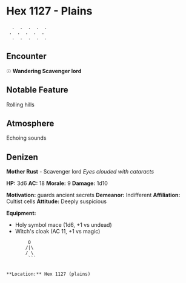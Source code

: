 # Hex 1127 - Plains
```
  .  .  .  .  .
 .  .  .  .  .
  .  .  .  .  .
```

## Encounter

☉ **Wandering Scavenger lord**

## Notable Feature

Rolling hills

## Atmosphere

Echoing sounds

## Denizen

**Mother Rust** - Scavenger lord
*Eyes clouded with cataracts*

**HP:** 3d6 **AC:** 18 **Morale:** 9
**Damage:** 1d10

**Motivation:** guards ancient secrets
**Demeanor:** Indifferent
**Affiliation:** Cultist cells
**Attitude:** Deeply suspicious

**Equipment:**
- Holy symbol mace (1d6, +1 vs undead)
- Witch's cloak (AC 11, +1 vs magic)


```
        O
       /|\
       / \
        ```


**Location:** Hex 1127 (plains)
